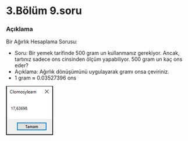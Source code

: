 # 3.Bölüm 9.soru

### Açıklama

Bir Ağırlık Hesaplama Sorusu:
* Soru: Bir yemek tarifinde 500 gram un kullanmanız gerekiyor. Ancak, tartınız sadece ons cinsinden ölçüm yapabiliyor. 500 gram un kaç ons eder?
* Açıklama: Ağırlık dönüşümünü uygulayarak gramı onsa çeviriniz.
* 1 gram ≈ 0.03527396 ons

![Bolum 3-Soru 9](Bolum3_9.png)
